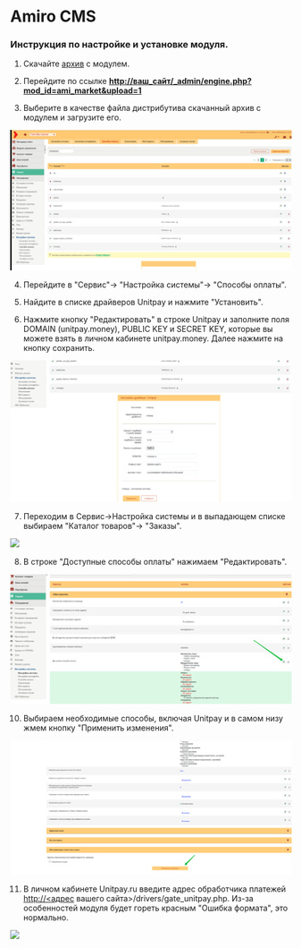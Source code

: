 # Amiro CMS

### Инструкция по настройке и установке модуля. <a id="instrukciya-po-nastroike-i-ustanovke-modulya"></a>

1. Скачайте [архив](https://github.com/unitpay/amiro-module/archive/master.zip) с модулем.

2. Перейдите по ссылке [**http://ваш\_сайт/\_admin/engine.php?mod\_id=ami\_market&upload=1**](http://xn--_-7sbbf2b7bj7b/_admin/engine.php?mod_id=ami_market&upload=1)​

3. Выберите в качестве файла дистрибутива скачанный архив с модулем и загрузите его.

![](../../.gitbook/assets/am1.png)

4. Перейдите в "Сервис"-&gt; "Настройка системы"-&gt; "Способы оплаты".

5. Найдите в списке драйверов Unitpay и нажмите "Установить".

6. Нажмите кнопку "Редактировать" в строке Unitpay и заполните поля DOMAIN \(unitpay.money\), PUBLIC KEY и SECRET KEY, которые вы можете взять в личном кабинете unitpay.money. Далее нажмите на кнопку сохранить.

![](../../.gitbook/assets/am2.png)

7. Переходим в Сервис-&gt;Настройка системы и в выпадающем списке выбираем "Каталог товаров"-&gt; "Заказы".

![](https://d33v4339jhl8k0.cloudfront.net/docs/assets/551a91dbe4b0221aadf24410/images/589319b72c7d3a784630896a/file-gK9kaw5I6F.png)

8. В строке "Доступные способы оплаты" нажимаем "Редактировать".

![](../../.gitbook/assets/am3.png)

10. Выбираем необходимые способы, включая Unitpay и в самом низу жмем кнопку "Применить изменения".

![](../../.gitbook/assets/am4.png)

11. В личном кабинете Unitpay.ru введите адрес обработчика платежей [http://&lt;адрес](http://xn--/%3C-8cdug0fj/) вашего сайта&gt;/drivers/gate\_unitpay.php. Из-за особенностей модуля будет гореть красным "Ошибка формата", это нормально.

![](https://d33v4339jhl8k0.cloudfront.net/docs/assets/551a91dbe4b0221aadf24410/images/58931dfd2c7d3a7846308987/file-yzfMRJS7QE.png)

